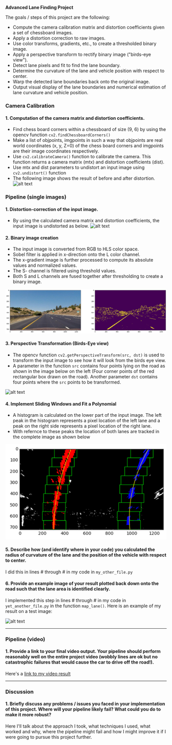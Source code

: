 **Advanced Lane Finding Project**

The goals / steps of this project are the following:

* Compute the camera calibration matrix and distortion coefficients given a set of chessboard images.
* Apply a distortion correction to raw images.
* Use color transforms, gradients, etc., to create a thresholded binary image.
* Apply a perspective transform to rectify binary image ("birds-eye view").
* Detect lane pixels and fit to find the lane boundary.
* Determine the curvature of the lane and vehicle position with respect to center.
* Warp the detected lane boundaries back onto the original image.
* Output visual display of the lane boundaries and numerical estimation of lane curvature and vehicle position.

[//]: # (Image References)

[image1]: ./examples/undistort_output.png "Undistorted"
[image2]: ./test_images/test1.jpg "Road Transformed"
[image3]: ./examples/binay_image_combined.png "Binary Example"
[image4]: ./examples/warped_straight_lines.jpg "Warp Example"
[image5]: ./examples/window_based.png "Fit Visual"
[image6]: ./examples/example_output.jpg "Output"
[video1]: ./project_video.mp4 "Video"

### Camera Calibration

#### 1. Computation of the camera matrix and distortion coefficients.

* Find chess board corners within a chessboard of size (9, 6) by using the opencv function `cv2.findChessboardCorners()`
* Make a list of objpoints, imgpoints in such a way that objpoints are real world coordinates (x, y, Z=0) of the chess board corners and imgpoints are their image coordinates respectively. 
* Use `cv2.calibrateCamera()` function to calibrate the camera. This function returns a camera matrix (mtx) and distortion coefficients (dist). 
* Use mtx and dist parameters to undistort an input image using `cv2.undistort()` function
* The following image shows the result of before and after distortion.
![alt text][image1]

### Pipeline (single images)

#### 1. Distortion-correction of the input image.

* By using the calculated camera matrix and distortion coefficients, the input image is undistorted as below.
![alt text][image2]

#### 2. Binary image creation
* The input image is converted from RGB to HLS color space.
* Sobel filter is applied in x-direction onto the L color channel.
* The x-gradient image is further processed to compute its absolute values and normalized values.
* The S- channel is filtered using threshold values.
* Both S and L channels are fused together after thresholding to create a binary image.

![alt text][image3]

#### 3. Perspective Transformation (Birds-Eye view)
* The opencv function `cv2.getPerspectiveTransform(src, dst)` is used to transform the input image to see how it will look from the birds eye view.
* A parameter in the function `src` contains four points lying on the road as shown in the image below on the left (Four corner points of the red rectangular box drawn on the road). Another parameter `dst` contains four points where the `src` points to be transformed. 

![alt text][image4]

#### 4. Implement Sliding Windows and Fit a Polynomial

* A histogram is calculated on the lower part of the input image. The left peak in the histogram represents a pixel location of the left lane and a peak on the right side represents a pixel location of the right lane.
* With refernce to these peaks the location of both lanes are tracked in the complete image as shown below

![alt text][image5]

#### 5. Describe how (and identify where in your code) you calculated the radius of curvature of the lane and the position of the vehicle with respect to center.

I did this in lines # through # in my code in `my_other_file.py`

#### 6. Provide an example image of your result plotted back down onto the road such that the lane area is identified clearly.

I implemented this step in lines # through # in my code in `yet_another_file.py` in the function `map_lane()`.  Here is an example of my result on a test image:

![alt text][image6]

---

### Pipeline (video)

#### 1. Provide a link to your final video output.  Your pipeline should perform reasonably well on the entire project video (wobbly lines are ok but no catastrophic failures that would cause the car to drive off the road!).

Here's a [link to my video result](./project_video.mp4)

---

### Discussion

#### 1. Briefly discuss any problems / issues you faced in your implementation of this project.  Where will your pipeline likely fail?  What could you do to make it more robust?

Here I'll talk about the approach I took, what techniques I used, what worked and why, where the pipeline might fail and how I might improve it if I were going to pursue this project further.  
